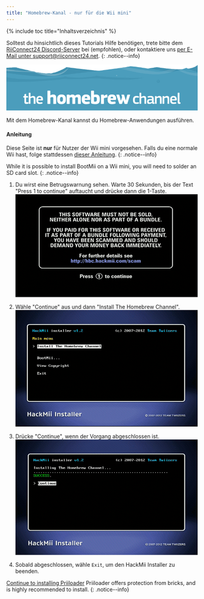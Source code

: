 ```yaml
---
title: "Homebrew-Kanal - nur für die Wii mini"
---
```


{% include toc title="Inhaltsverzeichnis" %}

Solltest du hinsichtlich dieses Tutorials Hilfe benötigen, trete bitte dem [RiiConnect24 Discord-Server](https://discord.gg/b4Y7jfD) bei (empfohlen), oder kontaktiere uns [per E-Mail unter support@riiconnect24.net](mailto:support@riiconnect24.net).
{: .notice--info}

![HBC-Logo](/images/hbc.png)

Mit dem Homebrew-Kanal kannst du Homebrew-Anwendungen ausführen.

#### Anleitung
Diese Seite ist **nur** für Nutzer der Wii mini vorgesehen. Falls du eine normale Wii hast, folge stattdessen [dieser Anleitung](hbc).
{: .notice--info}

While it is possible to install BootMii on a Wii mini, you will need to solder an SD card slot.
{: .notice--info}

1. Du wirst eine Betrugswarnung sehen. Warte 30 Sekunden, bis der Text "Press 1 to continue" auftaucht und drücke dann die 1-Taste. ![Scam Screen](/images/Wii/ScamScreen.png)

1. Wähle "Continue" aus und dann "Install The Homebrew Channel". ![Install the Homebrew Channel](/images/Wii/InstallHomebrewChannel.png)

1. Drücke "Continue", wenn der Vorgang abgeschlossen ist. ![Success Installing the Homebrew Channel](/images/Wii/SuccessHBC.png)


1. Sobald abgeschlossen, wähle `Exit`, um den HackMii Installer zu beenden.

[Continue to installing Priiloader](priiloader) Priiloader offers protection from bricks, and is highly recommended to install.
{: .notice--info}
